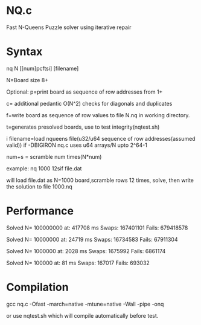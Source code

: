 # NQ.c

Fast N-Queens Puzzle solver using iterative repair

# Syntax

nq N [[num]pcftsi] [filename]

N=Board size 8+

Optional:
p=print board as sequence of row addresses from 1+

c= additional pedantic O(N^2) checks for diagonals and duplicates

f=write board as sequence of row values to file N.nq
in working directory.

t=generates presolved boards, use to test integrity(nqtest.sh)

i filename=load nqueens file(u32/u64 sequence of row addresses(assumed valid))
if -DBIGIRON nq.c uses u64 arrays/N upto 2^64-1 

num+s  = scramble num times(N*num)

example: nq 1000 12sif file.dat

will load file.dat as N=1000 board,scramble
rows 12 times, solve, then write
the solution to file 1000.nq

# Performance

Solved N= 100000000  at: 417708 ms Swaps: 167401101 Fails: 679418578 

Solved N= 10000000  at: 24719 ms Swaps: 16734583 Fails: 67911304

Solved N= 1000000  at: 2028 ms Swaps: 1675992 Fails: 6861174 

Solved N= 100000  at: 81 ms Swaps: 167017 Fails: 693032

# Compilation


gcc nq.c -Ofast -march=native -mtune=native -Wall -pipe -onq

or use nqtest.sh which will compile automatically before test.
